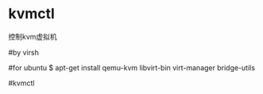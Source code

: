 # kvmctl
控制kvm虚拟机

#by virsh

#for ubuntu
$ apt-get install qemu-kvm libvirt-bin virt-manager bridge-utils

#kvmctl
